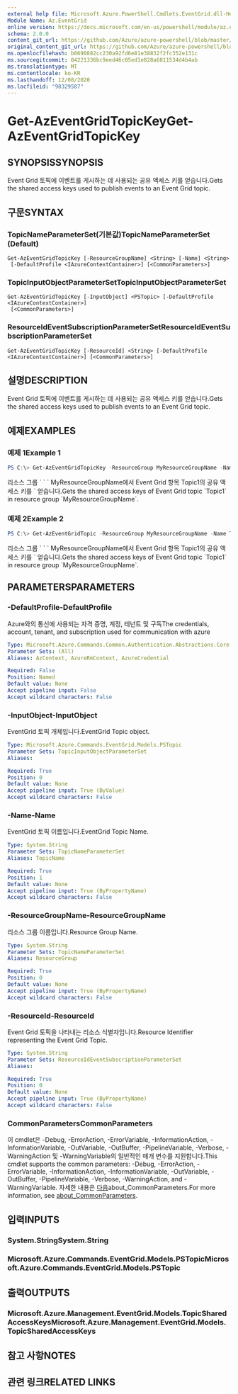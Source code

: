 ```yaml
---
external help file: Microsoft.Azure.PowerShell.Cmdlets.EventGrid.dll-Help.xml
Module Name: Az.EventGrid
online version: https://docs.microsoft.com/en-us/powershell/module/az.eventgrid/get-azeventgridtopickey
schema: 2.0.0
content_git_url: https://github.com/Azure/azure-powershell/blob/master/src/EventGrid/EventGrid/help/Get-AzEventGridTopicKey.md
original_content_git_url: https://github.com/Azure/azure-powershell/blob/master/src/EventGrid/EventGrid/help/Get-AzEventGridTopicKey.md
ms.openlocfilehash: b0690882cc230a92fd6e81e38832f2fc352e131c
ms.sourcegitcommit: 04221336bc9eed46c05ed1e828a6811534d4b4ab
ms.translationtype: MT
ms.contentlocale: ko-KR
ms.lasthandoff: 12/08/2020
ms.locfileid: "98329587"
---
```

# <span data-ttu-id="69cda-101">Get-AzEventGridTopicKey</span><span class="sxs-lookup"><span data-stu-id="69cda-101">Get-AzEventGridTopicKey</span></span>

## <span data-ttu-id="69cda-102">SYNOPSIS</span><span class="sxs-lookup"><span data-stu-id="69cda-102">SYNOPSIS</span></span>
<span data-ttu-id="69cda-103">Event Grid 토픽에 이벤트를 게시하는 데 사용되는 공유 액세스 키를 얻습니다.</span><span class="sxs-lookup"><span data-stu-id="69cda-103">Gets the shared access keys used to publish events to an Event Grid topic.</span></span>

## <span data-ttu-id="69cda-104">구문</span><span class="sxs-lookup"><span data-stu-id="69cda-104">SYNTAX</span></span>

### <span data-ttu-id="69cda-105">TopicNameParameterSet(기본값)</span><span class="sxs-lookup"><span data-stu-id="69cda-105">TopicNameParameterSet (Default)</span></span>
```
Get-AzEventGridTopicKey [-ResourceGroupName] <String> [-Name] <String>
 [-DefaultProfile <IAzureContextContainer>] [<CommonParameters>]
```

### <span data-ttu-id="69cda-106">TopicInputObjectParameterSet</span><span class="sxs-lookup"><span data-stu-id="69cda-106">TopicInputObjectParameterSet</span></span>
```
Get-AzEventGridTopicKey [-InputObject] <PSTopic> [-DefaultProfile <IAzureContextContainer>]
 [<CommonParameters>]
```

### <span data-ttu-id="69cda-107">ResourceIdEventSubscriptionParameterSet</span><span class="sxs-lookup"><span data-stu-id="69cda-107">ResourceIdEventSubscriptionParameterSet</span></span>
```
Get-AzEventGridTopicKey [-ResourceId] <String> [-DefaultProfile <IAzureContextContainer>] [<CommonParameters>]
```

## <span data-ttu-id="69cda-108">설명</span><span class="sxs-lookup"><span data-stu-id="69cda-108">DESCRIPTION</span></span>
<span data-ttu-id="69cda-109">Event Grid 토픽에 이벤트를 게시하는 데 사용되는 공유 액세스 키를 얻습니다.</span><span class="sxs-lookup"><span data-stu-id="69cda-109">Gets the shared access keys used to publish events to an Event Grid topic.</span></span>

## <span data-ttu-id="69cda-110">예제</span><span class="sxs-lookup"><span data-stu-id="69cda-110">EXAMPLES</span></span>

### <span data-ttu-id="69cda-111">예제 1</span><span class="sxs-lookup"><span data-stu-id="69cda-111">Example 1</span></span>
```powershell
PS C:\> Get-AzEventGridTopicKey -ResourceGroup MyResourceGroupName -Name Topic1
```

<span data-ttu-id="69cda-112">리소스 그룹 \` \` \` MyResourceGroupName에서 Event Grid 항목 Topic1의 공유 액세스 키를 \` 얻습니다.</span><span class="sxs-lookup"><span data-stu-id="69cda-112">Gets the shared access keys of Event Grid topic \`Topic1\` in resource group \`MyResourceGroupName\`.</span></span>

### <span data-ttu-id="69cda-113">예제 2</span><span class="sxs-lookup"><span data-stu-id="69cda-113">Example 2</span></span>
```powershell
PS C:\> Get-AzEventGridTopic -ResourceGroup MyResourceGroupName -Name Topic1 | Get-AzEventGridTopicKey
```

<span data-ttu-id="69cda-114">리소스 그룹 \` \` \` MyResourceGroupName에서 Event Grid 항목 Topic1의 공유 액세스 키를 \` 얻습니다.</span><span class="sxs-lookup"><span data-stu-id="69cda-114">Gets the shared access keys of Event Grid topic \`Topic1\` in resource group \`MyResourceGroupName\`.</span></span>

## <span data-ttu-id="69cda-115">PARAMETERS</span><span class="sxs-lookup"><span data-stu-id="69cda-115">PARAMETERS</span></span>

### <span data-ttu-id="69cda-116">-DefaultProfile</span><span class="sxs-lookup"><span data-stu-id="69cda-116">-DefaultProfile</span></span>
<span data-ttu-id="69cda-117">Azure와의 통신에 사용되는 자격 증명, 계정, 테넌트 및 구독</span><span class="sxs-lookup"><span data-stu-id="69cda-117">The credentials, account, tenant, and subscription used for communication with azure</span></span>

```yaml
Type: Microsoft.Azure.Commands.Common.Authentication.Abstractions.Core.IAzureContextContainer
Parameter Sets: (All)
Aliases: AzContext, AzureRmContext, AzureCredential

Required: False
Position: Named
Default value: None
Accept pipeline input: False
Accept wildcard characters: False
```

### <span data-ttu-id="69cda-118">-InputObject</span><span class="sxs-lookup"><span data-stu-id="69cda-118">-InputObject</span></span>
<span data-ttu-id="69cda-119">EventGrid 토픽 개체입니다.</span><span class="sxs-lookup"><span data-stu-id="69cda-119">EventGrid Topic object.</span></span>

```yaml
Type: Microsoft.Azure.Commands.EventGrid.Models.PSTopic
Parameter Sets: TopicInputObjectParameterSet
Aliases:

Required: True
Position: 0
Default value: None
Accept pipeline input: True (ByValue)
Accept wildcard characters: False
```

### <span data-ttu-id="69cda-120">-Name</span><span class="sxs-lookup"><span data-stu-id="69cda-120">-Name</span></span>
<span data-ttu-id="69cda-121">EventGrid 토픽 이름입니다.</span><span class="sxs-lookup"><span data-stu-id="69cda-121">EventGrid Topic Name.</span></span>

```yaml
Type: System.String
Parameter Sets: TopicNameParameterSet
Aliases: TopicName

Required: True
Position: 1
Default value: None
Accept pipeline input: True (ByPropertyName)
Accept wildcard characters: False
```

### <span data-ttu-id="69cda-122">-ResourceGroupName</span><span class="sxs-lookup"><span data-stu-id="69cda-122">-ResourceGroupName</span></span>
<span data-ttu-id="69cda-123">리소스 그룹 이름입니다.</span><span class="sxs-lookup"><span data-stu-id="69cda-123">Resource Group Name.</span></span>

```yaml
Type: System.String
Parameter Sets: TopicNameParameterSet
Aliases: ResourceGroup

Required: True
Position: 0
Default value: None
Accept pipeline input: True (ByPropertyName)
Accept wildcard characters: False
```

### <span data-ttu-id="69cda-124">-ResourceId</span><span class="sxs-lookup"><span data-stu-id="69cda-124">-ResourceId</span></span>
<span data-ttu-id="69cda-125">Event Grid 토픽을 나타내는 리소스 식별자입니다.</span><span class="sxs-lookup"><span data-stu-id="69cda-125">Resource Identifier representing the Event Grid Topic.</span></span>

```yaml
Type: System.String
Parameter Sets: ResourceIdEventSubscriptionParameterSet
Aliases:

Required: True
Position: 0
Default value: None
Accept pipeline input: True (ByPropertyName)
Accept wildcard characters: False
```

### <span data-ttu-id="69cda-126">CommonParameters</span><span class="sxs-lookup"><span data-stu-id="69cda-126">CommonParameters</span></span>
<span data-ttu-id="69cda-127">이 cmdlet은 -Debug, -ErrorAction, -ErrorVariable, -InformationAction, -InformationVariable, -OutVariable, -OutBuffer, -PipelineVariable, -Verbose, -WarningAction 및 -WarningVariable의 일반적인 매개 변수를 지원합니다.</span><span class="sxs-lookup"><span data-stu-id="69cda-127">This cmdlet supports the common parameters: -Debug, -ErrorAction, -ErrorVariable, -InformationAction, -InformationVariable, -OutVariable, -OutBuffer, -PipelineVariable, -Verbose, -WarningAction, and -WarningVariable.</span></span> <span data-ttu-id="69cda-128">자세한 내용은 [다음](http://go.microsoft.com/fwlink/?LinkID=113216)about_CommonParameters.</span><span class="sxs-lookup"><span data-stu-id="69cda-128">For more information, see [about_CommonParameters](http://go.microsoft.com/fwlink/?LinkID=113216).</span></span>

## <span data-ttu-id="69cda-129">입력</span><span class="sxs-lookup"><span data-stu-id="69cda-129">INPUTS</span></span>

### <span data-ttu-id="69cda-130">System.String</span><span class="sxs-lookup"><span data-stu-id="69cda-130">System.String</span></span>

### <span data-ttu-id="69cda-131">Microsoft.Azure.Commands.EventGrid.Models.PSTopic</span><span class="sxs-lookup"><span data-stu-id="69cda-131">Microsoft.Azure.Commands.EventGrid.Models.PSTopic</span></span>

## <span data-ttu-id="69cda-132">출력</span><span class="sxs-lookup"><span data-stu-id="69cda-132">OUTPUTS</span></span>

### <span data-ttu-id="69cda-133">Microsoft.Azure.Management.EventGrid.Models.TopicSharedAccessKeys</span><span class="sxs-lookup"><span data-stu-id="69cda-133">Microsoft.Azure.Management.EventGrid.Models.TopicSharedAccessKeys</span></span>

## <span data-ttu-id="69cda-134">참고 사항</span><span class="sxs-lookup"><span data-stu-id="69cda-134">NOTES</span></span>

## <span data-ttu-id="69cda-135">관련 링크</span><span class="sxs-lookup"><span data-stu-id="69cda-135">RELATED LINKS</span></span>
